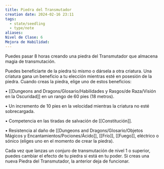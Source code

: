```yaml
---
title: Piedra del Transmutador
creation date: 2024-02-16 23:11
tags:
  - state/seedling
  - type/note
aliases: 
Nivel de Clase: 6
Mejora de Habilidad:
---
```

Puedes pasar 8 horas creando una piedra del Transmutador que almacena magia de transmutación.

Puedes beneficiarte de la piedra tú mismo o dársela a otra criatura. Una criatura gana un beneficio a tu elección mientras esté en posesión de la piedra. Cuando creas la piedra, elige uno de estos beneficios:

• [[Dungeons and Dragons/Glosario/Habilidades y Rasgos/de Raza/Visión en la Oscuridad]] en un rango de 60 pies (18 metros).

• Un incremento de 10 pies en la velocidad mientras la criatura no esté sobrecargada.

• Competencia en las tiradas de salvación de [[Constitución]].

• Resistencia al daño de [[Dungeons and Dragons/Glosario/Objetos Mágicos y Encantamientos/Pociones/Ácido]], [[Frío]], [[Fuego]], eléctrico o sónico (eliges uno en el momento de crear la
piedra).

Cada vez que lanzas un conjuro de transmutación de nivel 1 o superior, puedes cambiar el efecto de tu piedra si está en tu poder. Si creas una nueva Piedra del Transmutador, la anterior deja de funcionar.

